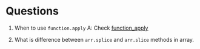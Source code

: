 # Questions

1. When to use `function.apply`
A: Check [function_apply](quest/function_apply.js)

2. What is difference between `arr.splice` and `arr.slice` methods in array.